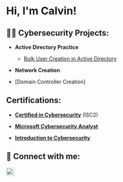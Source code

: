 <h1>Hi, I'm Calvin! </h1> 

<h2>👨‍💻 Cybersecurity Projects:</h2> 

- <b>Active Directory Practice</b> 
    - [Bulk User Creation in Active Directory](https://github.com/ErrorCode-CE3/Active-Directory-Lab/blob/main/README.md)

- <b> Network Creation</b>
- [Domain Controller Creation]
<h2> Certifications:</h2>

- <b> <a href="https://www.credly.com/badges/9159da57-fbc4-4e3a-b14a-a628992a32fe/linked_in_profile">Certified in Cybersecurity</a></b> (ISC2)
  
- <b> <a href="https://coursera.org/share/88cfa5cf69f1be3cacd3b6b2e035ebdb">Microsoft Cybersecurity Analyst</a></b>
  
- <b> <a href="https://www.credly.com/badges/8c5581f9-c486-4dfc-8f13-f57e9c517199/linked_in_profile">Introduction to Cybersecurity</a></b> 


<h2> 🤳 Connect with me:</h2>


[<img align="left" alt="CalvinEwing | LinkedIn" width="22px" src="https://cdn.jsdelivr.net/npm/simple-icons@v3/icons/linkedin.svg" />][linkedin]


[linkedin]: https://www.linkedin.com/in/calvin-ewing-304779235


